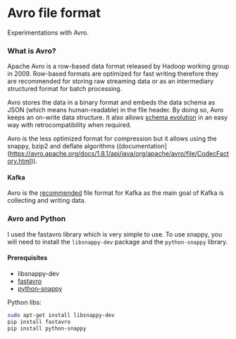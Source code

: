 # Avro file format
Experimentations with Avro.

### What is Avro?
Apache Avro is a row-based data format released by Hadoop working group in 2009. 
Row-based formats are optimized for fast writing therefore they are recommended for storing raw streaming data or as an intermediary structured format for batch processing. 

Avro stores the data in a binary format and embeds the data schema as JSON (which means human-readable) in the file header. By doing so, Avro keeps an on-write data structure. It also allows [schema evolution](https://avro.apache.org/docs/current/spec.html#Schema+Resolution) in an easy way with retrocompatibility when required.

Avro is the less optimized format for compression but it allows using the snappy, bzip2 and deflate algorithms ((documentation](https://avro.apache.org/docs/1.8.1/api/java/org/apache/avro/file/CodecFactory.html)). 

#### Kafka
Avro is the [recommended](https://www.confluent.io/blog/avro-kafka-data/) file format for Kafka as the main goal of Kafka is collecting and writing data.

### Avro and Python
I used the fastavro library which is very simple to use. To use snappy, you will need to install the `libsnappy-dev` package and the `python-snappy` library.

#### Prerequisites
+ libsnappy-dev
+ [fastavro](https://pypi.org/project/fastavro/)
+ [python-snappy](https://pypi.org/project/python-snappy/)

Python libs:
``` bash
sudo apt-get install libsnappy-dev
pip install fastavro
pip install python-snappy
```

